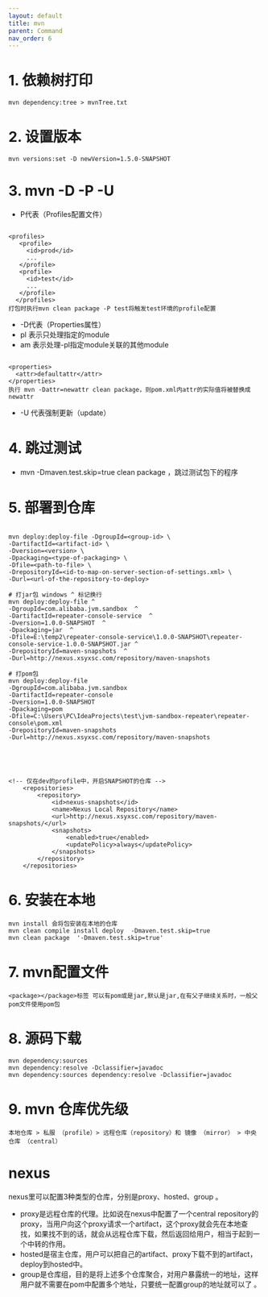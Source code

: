 ```yaml
---
layout: default
title: mvn
parent: Command
nav_order: 6
---
```


# 1. 依赖树打印

```shell
mvn dependency:tree > mvnTree.txt
```

# 2. 设置版本

```shell
mvn versions:set -D newVersion=1.5.0-SNAPSHOT
```

# 3. mvn -D -P -U

- P代表（Profiles配置文件）

```shell

<profiles>
   <profile>
     <id>prod</id>
     ...
   </profile>
   <profile>
     <id>test</id>
     ...
   </profile>
  </profiles>
打包时执行mvn clean package -P test将触发test环境的profile配置 

```

- -D代表（Properties属性）
- pl 表示只处理指定的module
- am 表示处理-pl指定module关联的其他module

```shell

<properties>
  <attr>defaultattr</attr>
</properties>
执行 mvn -Dattr=newattr clean package，则pom.xml内attr的实际值将被替换成newattr

```

- -U 代表强制更新（update）

# 4. 跳过测试

- mvn -Dmaven.test.skip=true clean package ，跳过测试包下的程序

# 5. 部署到仓库

```shell

mvn deploy:deploy-file -DgroupId=<group-id> \
-DartifactId=<artifact-id> \
-Dversion=<version> \
-Dpackaging=<type-of-packaging> \
-Dfile=<path-to-file> \
-DrepositoryId=<id-to-map-on-server-section-of-settings.xml> \
-Durl=<url-of-the-repository-to-deploy>

# 打jar包 windows ^ 标记换行
mvn deploy:deploy-file ^
-DgroupId=com.alibaba.jvm.sandbox  ^
-DartifactId=repeater-console-service  ^
-Dversion=1.0.0-SNAPSHOT  ^
-Dpackaging=jar  ^
-Dfile=E:\temp2\repeater-console-service\1.0.0-SNAPSHOT\repeater-console-service-1.0.0-SNAPSHOT.jar ^
-DrepositoryId=maven-snapshots  ^
-Durl=http://nexus.xsyxsc.com/repository/maven-snapshots

# 打pom包
mvn deploy:deploy-file 
-DgroupId=com.alibaba.jvm.sandbox 
-DartifactId=repeater-console 
-Dversion=1.0.0-SNAPSHOT 
-Dpackaging=pom 
-Dfile=C:\Users\PC\IdeaProjects\test\jvm-sandbox-repeater\repeater-console\pom.xml 
-DrepositoryId=maven-snapshots 
-Durl=http://nexus.xsyxsc.com/repository/maven-snapshots





<!-- 仅在dev的profile中，开启SNAPSHOT的仓库 -->
    <repositories>
        <repository>
            <id>nexus-snapshots</id>
            <name>Nexus Local Repository</name>
            <url>http://nexus.xsyxsc.com/repository/maven-snapshots/</url>
            <snapshots>
                <enabled>true</enabled>
                <updatePolicy>always</updatePolicy>
            </snapshots>
        </repository>
    </repositories>
```

# 6. 安装在本地

```shell
mvn install 会将包安装在本地的仓库
mvn clean compile install deploy  -Dmaven.test.skip=true
mvn clean package  '-Dmaven.test.skip=true'

```

# 7. mvn配置文件

```text
<package></package>标签 可以有pom或是jar,默认是jar,在有父子继续关系时，一般父pom文件使用pom包
```

# 8. 源码下载
```shell
mvn dependency:sources
mvn dependency:resolve -Dclassifier=javadoc
mvn dependency:sources dependency:resolve -Dclassifier=javadoc
```

# 9. mvn 仓库优先级
```shell
本地仓库 > 私服 （profile）> 远程仓库（repository）和 镜像 （mirror） > 中央仓库 （central）
```


# nexus
nexus里可以配置3种类型的仓库，分别是proxy、hosted、group 。
- proxy是远程仓库的代理。比如说在nexus中配置了一个central repository的proxy，当用户向这个proxy请求一个artifact，这个proxy就会先在本地查找，如果找不到的话，就会从远程仓库下载，然后返回给用户，相当于起到一个中转的作用。
- hosted是宿主仓库，用户可以把自己的artifact、proxy下载不到的artifact，deploy到hosted中。
- group是仓库组，目的是将上述多个仓库聚合，对用户暴露统一的地址，这样用户就不需要在pom中配置多个地址，只要统一配置group的地址就可以了 。


